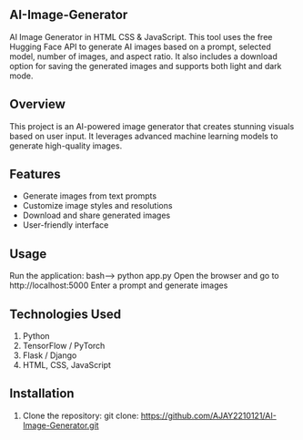 ## AI-Image-Generator
AI Image Generator in HTML CSS &amp; JavaScript. This tool uses the free Hugging Face API to generate AI images based on a prompt, selected model, number of images, and aspect ratio. It also includes a download option for saving the generated images and supports both light and dark mode.

## Overview
This project is an AI-powered image generator that creates stunning visuals based on user input. It leverages advanced machine learning models to generate high-quality images.

## Features
- Generate images from text prompts
- Customize image styles and resolutions
- Download and share generated images
- User-friendly interface

## Usage
Run the application:
bash-->  python app.py
Open the browser and go to http://localhost:5000
Enter a prompt and generate images

## Technologies Used
1. Python
2. TensorFlow / PyTorch
3. Flask / Django
4. HTML, CSS, JavaScript

## Installation
1. Clone the repository:
git clone:   https://github.com/AJAY2210121/AI-Image-Generator.git
